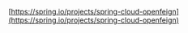 [https://spring.io/projects/spring-cloud-openfeign](https://spring.io/projects/spring-cloud-openfeign)